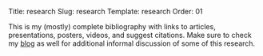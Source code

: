 Title: research
Slug: research
Template: research
Order: 01

This is my (mostly) complete bibliography with links to articles, presentations, posters, videos, and suggest citations. Make sure to check my [blog](/blog) as well for additional informal discussion of some of this research.
